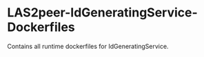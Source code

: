 # LAS2peer-IdGeneratingService-Dockerfiles
Contains all runtime dockerfiles for IdGeneratingService.
